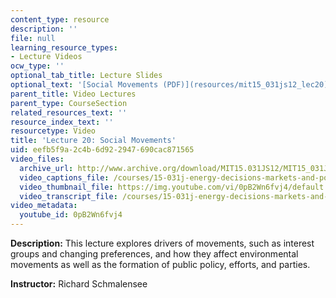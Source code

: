 ```yaml
---
content_type: resource
description: ''
file: null
learning_resource_types:
- Lecture Videos
ocw_type: ''
optional_tab_title: Lecture Slides
optional_text: '[Social Movements (PDF)](resources/mit15_031js12_lec20)'
parent_title: Video Lectures
parent_type: CourseSection
related_resources_text: ''
resource_index_text: ''
resourcetype: Video
title: 'Lecture 20: Social Movements'
uid: eefb5f9a-2c4b-6d92-2947-690cac871565
video_files:
  archive_url: http://www.archive.org/download/MIT15.031JS12/MIT15_031JS12_lec20_300k.mp4
  video_captions_file: /courses/15-031j-energy-decisions-markets-and-policies-spring-2012/63f41efd84cc5d99a324ce9ebe2a7c44_0pB2Wn6fvj4.vtt
  video_thumbnail_file: https://img.youtube.com/vi/0pB2Wn6fvj4/default.jpg
  video_transcript_file: /courses/15-031j-energy-decisions-markets-and-policies-spring-2012/8e91023e1d0524feb33db49cde73fa4d_0pB2Wn6fvj4.pdf
video_metadata:
  youtube_id: 0pB2Wn6fvj4
---
```


**Description:** This lecture explores drivers of movements, such as interest groups and changing preferences, and how they affect environmental movements as well as the formation of public policy, efforts, and parties.

**Instructor:** Richard Schmalensee